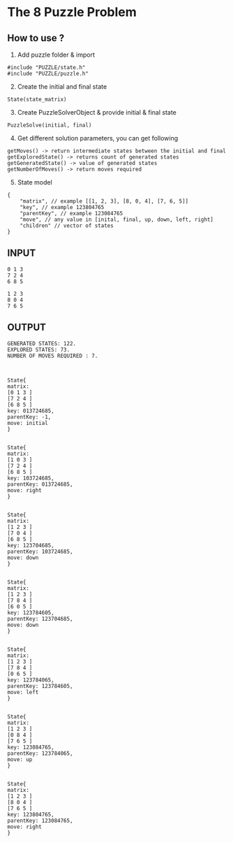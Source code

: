 # The 8 Puzzle Problem

## How to use ?
1. Add puzzle folder & import
```
#include "PUZZLE/state.h"
#include "PUZZLE/puzzle.h"
```

2. Create the initial and final state

```
State(state_matrix)
```

3. Create PuzzleSolverObject & provide initial & final state
```
PuzzleSolve(initial, final)
```

4. Get different solution parameters, you can get following
```
getMoves() -> return intermediate states between the initial and final
getExploredState() -> returns count of generated states
getGeneratedState() -> value of generated states
getNumberOfMoves() -> return moves required
```

5. State model
```
{
    "matrix", // example [[1, 2, 3], [8, 0, 4], [7, 6, 5]]
    "key", // example 123804765
    "parentKey", // example 123084765
    "move", // any value in [inital, final, up, down, left, right]
    "children" // vector of states
}
```

## INPUT
```
0 1 3
7 2 4
6 8 5

1 2 3
8 0 4
7 6 5
```

## OUTPUT
```
GENERATED STATES: 122.
EXPLORED STATES: 73.
NUMBER OF MOVES REQUIRED : 7.



State{
matrix:
[0 1 3 ]
[7 2 4 ]
[6 8 5 ]
key: 013724685,
parentKey: -1,
move: initial
}


State{
matrix:
[1 0 3 ]
[7 2 4 ]
[6 8 5 ]
key: 103724685,
parentKey: 013724685,
move: right
}


State{
matrix:
[1 2 3 ]
[7 0 4 ]
[6 8 5 ]
key: 123704685,
parentKey: 103724685,
move: down
}


State{
matrix:
[1 2 3 ]
[7 8 4 ]
[6 0 5 ]
key: 123784605,
parentKey: 123704685,
move: down
}


State{
matrix:
[1 2 3 ]
[7 8 4 ]
[0 6 5 ]
key: 123784065,
parentKey: 123784605,
move: left
}


State{
matrix:
[1 2 3 ]
[0 8 4 ]
[7 6 5 ]
key: 123084765,
parentKey: 123784065,
move: up
}


State{
matrix:
[1 2 3 ]
[8 0 4 ]
[7 6 5 ]
key: 123804765,
parentKey: 123084765,
move: right
}
```